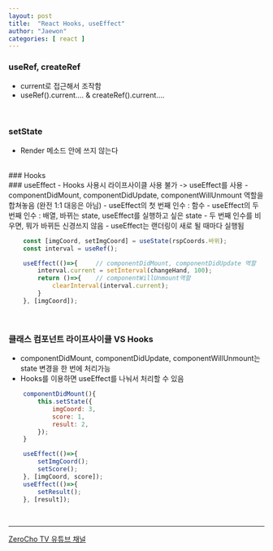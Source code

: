```yaml
---
layout: post
title:  "React Hooks, useEffect"
author: "Jaewon"
categories: [ react ]
---
```


### useRef, createRef
- current로 접근해서 조작함
- useRef().current…. & createRef().current….
<br>

### setState
- Render 메소드 안에 쓰지 않는다 

<br>
### Hooks 

<br>
### useEffect
- Hooks 사용시 라이프사이클 사용 불가 -> useEffect를 사용
- componentDidMount, componentDidUpdate, componentWillUnmount 역할을 합쳐놓음 (완전 1:1 대응은 아님)
- useEffect의 첫 번째 인수 : 함수
- useEffect의 두 번째 인수 : 배열, 바뀌는 state, useEffect를 실행하고 싶은 state
- 두 번째 인수를 비우면, 뭐가 바뀌든 신경쓰지 않음
- useEffect는 랜더링이 새로 될 때마다 실행됨

```javascript
    const [imgCoord, setImgCoord] = useState(rspCoords.바위);
    const interval = useRef();

    useEffect(()=>{     // componentDidMount, componentDidUpdate 역할
        interval.current = setInterval(changeHand, 100);
        return ()=>{    // componentWillUnmount역할
            clearInterval(interval.current);
        }
    }, [imgCoord]);
```

<br>

### 클래스 컴포넌트 라이프사이클 VS Hooks
- componentDidMount, componentDidUpdate, componentWillUnmount는 state 변경을 한 번에 처리가능
- Hooks를 이용하면 useEffect를 나눠서 처리할 수 있음 

```javascript
    componentDidMount(){
        this.setState({
            imgCoord: 3,
            score: 1,
            result: 2,
        });
    }

    useEffect(()=>{
        setImgCoord();
        setScore();
    }, [imgCoord, score]);
    useEffect(()=>{
        setResult();
    }, [result]);
```

<br>

_________________

[ZeroCho TV 유튜브 채널](https://www.youtube.com/channel/UCp-vBtwvBmDiGqjvLjChaJw)